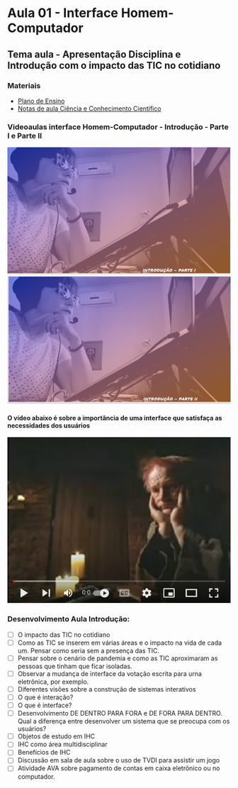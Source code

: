 # Aula 01 - Interface Homem-Computador
## Tema aula - Apresentação Disciplina e Introdução com o impacto das TIC no cotidiano

### Materiais
- [Plano de Ensino](plano_ensino_ihc_2021_2.pdf)
- [Notas de aula Ciência e Conhecimento Científico](aula_introducao.pdf)

### Videoaulas interface Homem-Computador -  Introdução - Parte I e Parte II
[![Introdução PARTE I](capa_1.png)]()
[![Introdução PARTE II](capa_2.png)]()

####  O vídeo abaixo é sobre a importância de uma interface que satisfaça as necessidades dos usuários

[![material complementar](help.png)](https://www.youtube.com/watch?v=IJq-x2Vrv8c)

### Desenvolvimento Aula Introdução: 

- [ ]  O impacto das TIC no cotidiano
- [ ]  Como as TIC se inserem em várias áreas e o impacto na vida de cada um. Pensar como seria sem a presença das TIC.
- [ ]  Pensar sobre o cenário de pandemia e como as TIC aproximaram as pessoas que tinham que ficar isoladas.
- [ ]  Observar a mudança de interface da votação escrita para urna eletrônica, por exemplo.
- [ ]  Diferentes visões sobre a construção de sistemas interativos
- [ ]  O que é interação?
- [ ]  O que é interface?
- [ ]  Desenvolvimento DE DENTRO PARA FORA e DE FORA PARA DENTRO. Qual a diferença entre desenvolver um sistema que se preocupa com os usuários?
- [ ]  Objetos de estudo em IHC
- [ ]  IHC como área multidisciplinar
- [ ]  Benefícios de  IHC
- [ ]  Discussão em sala de aula sobre o uso de TVDI para assistir um jogo
- [ ]  Atividade AVA sobre pagamento de contas em caixa eletrônico ou no computador.
